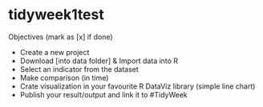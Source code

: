 # tidyweek1test

Objectives (mark as [x] if done)
 + Create a new project
 + Download [into data folder] & Import data into R
 + Select an indicator from the dataset
 + Make comparison (in time)
 + Crate visualization in your favourite R DataViz library (simple line chart)
 + Publish your result/output and link it to #TidyWeek
